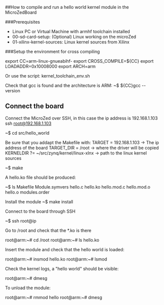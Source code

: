 ##How to compile and run a hello world kernel module in the MicroZedBoard

###Prerequisites

- Linux PC or Virtual Machine with armhf toolchain installed
- 00-sd-card-setup: (Optional) Linux working on the microZed
- 01-xilinx-kernel-sources: Linux kernel sources from Xilinx

###Setup the environment for cross compiling

export CC=arm-linux-gnueabihf- 
export CROSS_COMPILE=${CC}
export LOADADDR=0x10008000
export ARCH=arm

Or use the script: kernel_toolchain_env.sh
	
Check that gcc is found and the architecture is ARM:
~$ ${CC}gcc --version


Connect the board
-----------------

Connect the MicroZed over SSH, in this case the ip address is 192.168.1.103
    ssh root@192.168.1.103 

~$ cd src/hello_world

Be sure that you addapt the Makefile with:
    TARGET = 192.168.1.103                      ->  The ip address of the board
	TARGET_DIR = /root                          ->  where the driver will be copied
	KERNELDIR ?= ~/src/zynq/kernel/linux-xlnx   ->  path to the linux kernel sources

~$ make 

A hello.ko file should be produced:

~$ ls
Makefile  Module.symvers  hello.c  hello.ko  hello.mod.c  hello.mod.o  hello.o  modules.order

Install the module
~$ make install

Connect to the board through SSH

~$ ssh root@ip

Go to /root and check that the *.ko is there

root@arm:~# cd /root
root@arm:~# ls
hello.ko

Insert the module and check that the hello world is loaded:

root@arm:~# insmod hello.ko
root@arm:~# lsmod

Check the kernel logs, a "hello world" should be visible:

root@arm:~# dmesg

To unload the module:

root@arm:~# rmmod hello
root@arm:~# dmesg



